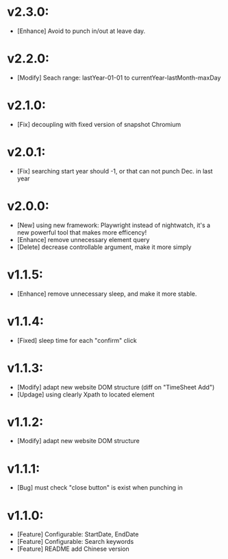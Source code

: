 # v2.3.0:
- [Enhance] Avoid to punch in/out at leave day.
# v2.2.0:
- [Modify] Seach range: lastYear-01-01 to currentYear-lastMonth-maxDay
# v2.1.0:
- [Fix] decoupling with fixed version of snapshot Chromium
# v2.0.1:
- [Fix] searching start year should -1, or that can not punch Dec. in last year
# v2.0.0:
- [New] using new framework: Playwright instead of nightwatch, it's a new powerful tool that makes more efficency!
- [Enhance] remove unnecessary element query
- [Delete] decrease controllable argument, make it more simply
# v1.1.5:
- [Enhance] remove unnecessary sleep, and make it more stable.
# v1.1.4:
- [Fixed] sleep time for each "confirm" click
# v1.1.3:
- [Modify] adapt new website DOM structure (diff on "TimeSheet Add")
- [Updage] using clearly Xpath to located element
# v1.1.2:
- [Modify] adapt new website DOM structure
# v1.1.1:
- [Bug] must check "close button" is exist when punching in
# v1.1.0:
- [Feature] Configurable: StartDate, EndDate
- [Feature] Configurable: Search keywords
- [Feature] README add Chinese version
